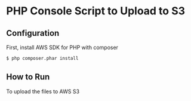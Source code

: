 # PHP Console Script to Upload to S3

## Configuration
First, install AWS SDK for PHP with composer
```bash
$ php composer.phar install
```

## How to Run
To upload the files to AWS S3
